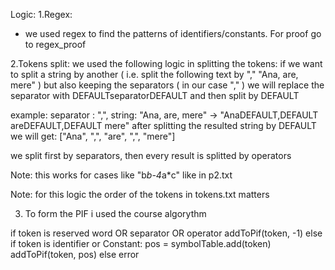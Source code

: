 Logic:
1.Regex:
- we used regex to find the patterns of identifiers/constants. For proof go to regex_proof

2.Tokens split:
  we used the following logic in splitting the tokens:
  if we want to split a string by another ( i.e. split the following text by "," "Ana, are, mere" ) but also keeping the separators ( in our case "," ) we will replace the 
  separator with DEFAULTseparatorDEFAULT and then split by DEFAULT

example: separator : ",", string: "Ana, are, mere"
-> "AnaDEFAULT,DEFAULT areDEFAULT,DEFAULT mere"
after splitting the resulted string by DEFAULT we will get:
["Ana", ",", "are", ",", "mere"]


we split first by separators, then every result is splitted by operators

Note: this works for cases like "b*b-4*a*c" like in p2.txt

Note: for this logic the order of the tokens in tokens.txt matters


3. To form the PIF i used the course algorythm

if token is reserved word OR separator OR operator
addToPif(token, -1)
else if token is identifier or Constant:
pos = symbolTable.add(token)
addToPif(token, pos)
else
error
